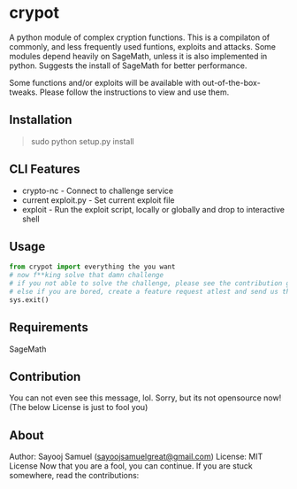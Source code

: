 # crypot

A python module of complex cryption functions. This is a compilaton of commonly, and less frequently used funtions, exploits and attacks. 
Some modules depend heavily on SageMath, unless it is also implemented in python.  Suggests the install of SageMath for better performance.

Some functions and/or exploits will be available with out-of-the-box-tweaks. Please follow the instructions to view and use them.

## Installation

> sudo python setup.py install

## CLI Features

* crypto-nc - Connect to challenge service
* current exploit.py - Set current exploit file
* exploit - Run the exploit script, locally or globally and drop to interactive shell
 
## Usage

```python
from crypot import everything the you want
# now f**king solve that damn challenge
# if you not able to solve the challenge, please see the contribution guidelines. It might help next time.
# else if you are bored, create a feature request atlest and send us the code. :). Happy ending for a lazy you. 
sys.exit()
```

## Requirements

SageMath

## Contribution

You can not even see this message, lol. Sorry, but its not opensource now! (The below License is just to fool you)

## About

Author: Sayooj Samuel (sayoojsamuelgreat@gmail.com)
License: MIT License [](https://opensource.org/licenses/MIT)
Now that you are a fool, you can continue. If you are stuck somewhere, read the contributions:

